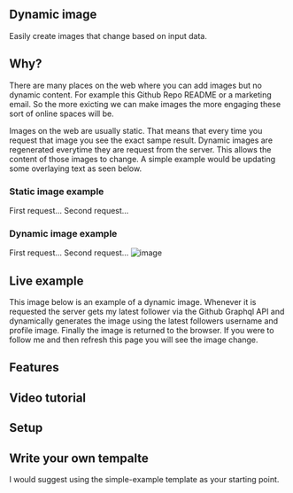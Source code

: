 ## Dynamic image
Easily create images that change based on input data.


## Why?
There are many places on the web where you can add images but no dynamic content. For example this Github Repo README or a marketing email. So the more exicting we can make images the more engaging these sort of online spaces will be. 

Images on the web are usually static. That means that every time you request that image you see the exact sampe result. Dynamic images are regenerated everytime they are request from the server. This allows the content of those images to change. A simple example would be updating some overlaying text as seen below.

### Static image example
First request...
Second request...

### Dynamic image example
First request...
Second request... 
![image](http://localhost:4000/image/simple-example)

## Live example
This image below is an example of a dynamic image. Whenever it is requested the server gets my latest follower via the Github Graphql API and dynamically generates the image using the latest followers username and profile image. Finally the image is returned to the browser. If you were to follow me and then refresh this page you will see the image change.

## Features 

## Video tutorial

## Setup

## Write your own tempalte
I would suggest using the simple-example template as your starting point.
